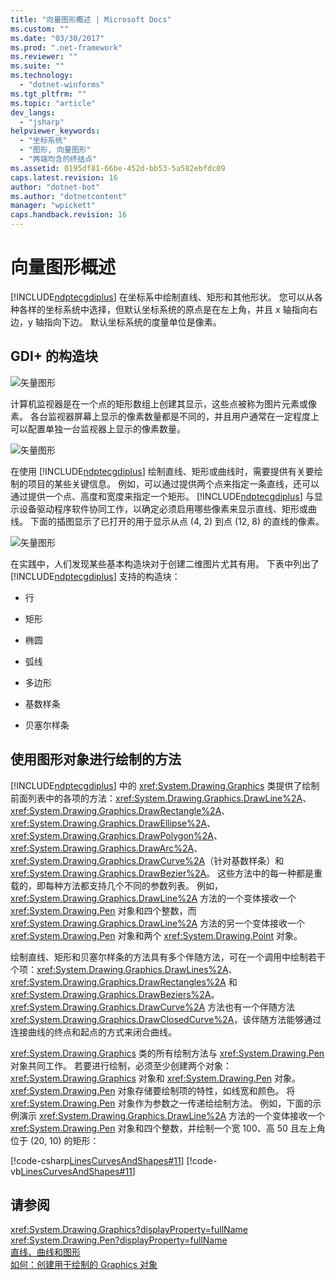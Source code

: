```yaml
---
title: "向量图形概述 | Microsoft Docs"
ms.custom: ""
ms.date: "03/30/2017"
ms.prod: ".net-framework"
ms.reviewer: ""
ms.suite: ""
ms.technology: 
  - "dotnet-winforms"
ms.tgt_pltfrm: ""
ms.topic: "article"
dev_langs: 
  - "jsharp"
helpviewer_keywords: 
  - "坐标系统"
  - "图形, 向量图形"
  - "两端均含的终结点"
ms.assetid: 0195df81-66be-452d-bb53-5a582ebfdc09
caps.latest.revision: 16
author: "dotnet-bot"
ms.author: "dotnetcontent"
manager: "wpickett"
caps.handback.revision: 16
---
```

# 向量图形概述
[!INCLUDE[ndptecgdiplus](../../../../includes/ndptecgdiplus-md.md)] 在坐标系中绘制直线、矩形和其他形状。  您可以从各种各样的坐标系统中选择，但默认坐标系统的原点是在左上角，并且 x 轴指向右边，y 轴指向下边。  默认坐标系统的度量单位是像素。  
  
## GDI\+ 的构造块  
 ![矢量图形](../../../../docs/framework/winforms/advanced/media/aboutgdip02-art01.png "AboutGdip02\_Art01")  
  
 计算机监视器是在一个点的矩形数组上创建其显示，这些点被称为图片元素或像素。  各台监视器屏幕上显示的像素数量都是不同的，并且用户通常在一定程度上可以配置单独一台监视器上显示的像素数量。  
  
 ![矢量图形](../../../../docs/framework/winforms/advanced/media/aboutgdip02-art02.png "AboutGdip02\_Art02")  
  
 在使用 [!INCLUDE[ndptecgdiplus](../../../../includes/ndptecgdiplus-md.md)] 绘制直线、矩形或曲线时，需要提供有关要绘制的项目的某些关键信息。  例如，可以通过提供两个点来指定一条直线，还可以通过提供一个点、高度和宽度来指定一个矩形。  [!INCLUDE[ndptecgdiplus](../../../../includes/ndptecgdiplus-md.md)] 与显示设备驱动程序软件协同工作，以确定必须启用哪些像素来显示直线、矩形或曲线。  下面的插图显示了已打开的用于显示从点 \(4, 2\) 到点 \(12, 8\) 的直线的像素。  
  
 ![矢量图形](../../../../docs/framework/winforms/advanced/media/aboutgdip02-art03.png "AboutGdip02\_Art03")  
  
 在实践中，人们发现某些基本构造块对于创建二维图片尤其有用。  下表中列出了 [!INCLUDE[ndptecgdiplus](../../../../includes/ndptecgdiplus-md.md)] 支持的构造块：  
  
-   行  
  
-   矩形  
  
-   椭圆  
  
-   弧线  
  
-   多边形  
  
-   基数样条  
  
-   贝塞尔样条  
  
## 使用图形对象进行绘制的方法  
 [!INCLUDE[ndptecgdiplus](../../../../includes/ndptecgdiplus-md.md)] 中的 <xref:System.Drawing.Graphics> 类提供了绘制前面列表中的各项的方法：<xref:System.Drawing.Graphics.DrawLine%2A>、<xref:System.Drawing.Graphics.DrawRectangle%2A>、<xref:System.Drawing.Graphics.DrawEllipse%2A>、<xref:System.Drawing.Graphics.DrawPolygon%2A>、<xref:System.Drawing.Graphics.DrawArc%2A>、<xref:System.Drawing.Graphics.DrawCurve%2A>（针对基数样条）和 <xref:System.Drawing.Graphics.DrawBezier%2A>。  这些方法中的每一种都是重载的，即每种方法都支持几个不同的参数列表。  例如，<xref:System.Drawing.Graphics.DrawLine%2A> 方法的一个变体接收一个 <xref:System.Drawing.Pen> 对象和四个整数，而 <xref:System.Drawing.Graphics.DrawLine%2A> 方法的另一个变体接收一个 <xref:System.Drawing.Pen> 对象和两个 <xref:System.Drawing.Point> 对象。  
  
 绘制直线、矩形和贝塞尔样条的方法具有多个伴随方法，可在一个调用中绘制若干个项：<xref:System.Drawing.Graphics.DrawLines%2A>、<xref:System.Drawing.Graphics.DrawRectangles%2A> 和 <xref:System.Drawing.Graphics.DrawBeziers%2A>。  <xref:System.Drawing.Graphics.DrawCurve%2A> 方法也有一个伴随方法 <xref:System.Drawing.Graphics.DrawClosedCurve%2A>，该伴随方法能够通过连接曲线的终点和起点的方式来闭合曲线。  
  
 <xref:System.Drawing.Graphics> 类的所有绘制方法与 <xref:System.Drawing.Pen> 对象共同工作。  若要进行绘制，必须至少创建两个对象：<xref:System.Drawing.Graphics> 对象和 <xref:System.Drawing.Pen> 对象。  <xref:System.Drawing.Pen> 对象存储要绘制项的特性，如线宽和颜色。  将 <xref:System.Drawing.Pen> 对象作为参数之一传递给绘制方法。  例如，下面的示例演示 <xref:System.Drawing.Graphics.DrawLine%2A> 方法的一个变体接收一个 <xref:System.Drawing.Pen> 对象和四个整数，并绘制一个宽 100、高 50 且左上角位于 \(20, 10\) 的矩形：  
  
 [!code-csharp[LinesCurvesAndShapes#11](../../../../samples/snippets/csharp/VS_Snippets_Winforms/LinesCurvesAndShapes/CS/Class1.cs#11)]
 [!code-vb[LinesCurvesAndShapes#11](../../../../samples/snippets/visualbasic/VS_Snippets_Winforms/LinesCurvesAndShapes/VB/Class1.vb#11)]  
  
## 请参阅  
 <xref:System.Drawing.Graphics?displayProperty=fullName>   
 <xref:System.Drawing.Pen?displayProperty=fullName>   
 [直线、曲线和图形](../../../../docs/framework/winforms/advanced/lines-curves-and-shapes.md)   
 [如何：创建用于绘制的 Graphics 对象](../../../../docs/framework/winforms/advanced/how-to-create-graphics-objects-for-drawing.md)
